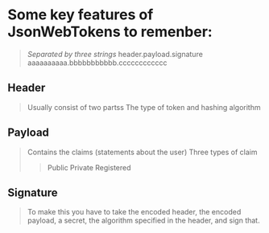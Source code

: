 # Some key features of JsonWebTokens to remenber:

> *Separated by three strings*
> header.payload.signature
> aaaaaaaaaa.bbbbbbbbbbb.cccccccccccc

## Header
> Usually consist of two partss
> The type of token and hashing algorithm

## Payload
> Contains the claims (statements about the user)
> Three types of claim
>> Public
>> Private
>> Registered

## Signature
> To make this you have to take the encoded header, the encoded payload, a secret, the algorithm specified in the header, and sign that.


